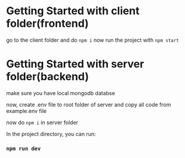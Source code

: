 # Getting Started with client folder(frontend)

go to the client folder and do `npm i`
now run the project with `npm start`


# Getting Started with server folder(backend)

make sure you have local mongodb databse

now, create .env file to root folder of server and copy all code from example.env file

now do `npm i` in server folder


In the project directory, you can run:

### `npm run dev`